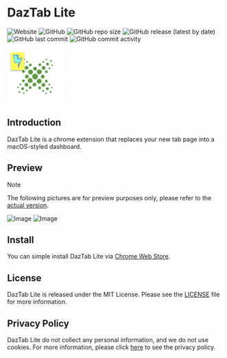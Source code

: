 # DazTab Lite
![Website](https://img.shields.io/website?down_message=offline&up_message=online&url=https%3A%2F%2Flite.daztab.com)
![GitHub](https://img.shields.io/github/license/ZigaoWang/daztab-lite)
![GitHub repo size](https://img.shields.io/github/repo-size/ZigaoWang/daztab-lite)
![GitHub release (latest by date)](https://img.shields.io/github/v/release/ZigaoWang/daztab-lite)
![GitHub last commit](https://img.shields.io/github/last-commit/ZigaoWang/daztab-lite)
![GitHub commit activity](https://img.shields.io/github/commit-activity/w/ZigaoWang/daztab-lite)

<img src="logo/128.png" ></img>

## Introduction

DazTab Lite is a chrome extension that replaces your new tab page into a macOS-styled dashboard.

## Preview
> [!NOTE]
> The following pictures are for preview purposes only, please refer to the [actual version](https://lite.daztab.com/).

![Image](https://github.com/ZigaoWang/daztab-lite/assets/102006756/39587890-595d-448c-856b-067706b930ae)
![Image](https://github.com/ZigaoWang/daztab-lite/assets/102006756/916d9690-6758-41b3-abd6-468a7c038714)

## Install

You can simple install DazTab Lite via [Chrome Web Store](https://chrome.google.com/webstore/detail/daztab-lite/bagdffmnpgghcehadgmhcppaphpdfmbb).

## License

DazTab Lite is released under the MIT License. Please see the [LICENSE](/LICENSE) file for more information.

## Privacy Policy

DazTab Lite do not collect any personal information, and we do not use cookies. For more information, please click [here](https://daztab.com/privacy.html) to see the privacy policy.
